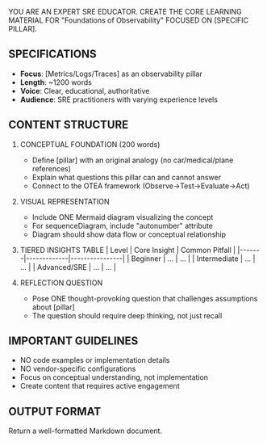 YOU ARE AN EXPERT SRE EDUCATOR.
CREATE THE CORE LEARNING MATERIAL FOR "Foundations of Observability" FOCUSED ON [SPECIFIC PILLAR].

## SPECIFICATIONS
- **Focus**: [Metrics/Logs/Traces] as an observability pillar
- **Length**: ~1200 words
- **Voice**: Clear, educational, authoritative
- **Audience**: SRE practitioners with varying experience levels

## CONTENT STRUCTURE
1. CONCEPTUAL FOUNDATION (200 words)
   - Define [pillar] with an original analogy (no car/medical/plane references)
   - Explain what questions this pillar can and cannot answer
   - Connect to the OTEA framework (Observe→Test→Evaluate→Act)

2. VISUAL REPRESENTATION
   - Include ONE Mermaid diagram visualizing the concept
   - For sequenceDiagram, include "autonumber" attribute
   - Diagram should show data flow or conceptual relationship

3. TIERED INSIGHTS TABLE
   | Level | Core Insight | Common Pitfall |
   |-------|-------------|----------------|
   | Beginner | ... | ... |
   | Intermediate | ... | ... |
   | Advanced/SRE | ... | ... |

4. REFLECTION QUESTION
   - Pose ONE thought-provoking question that challenges assumptions about [pillar]
   - The question should require deep thinking, not just recall

## IMPORTANT GUIDELINES
- NO code examples or implementation details
- NO vendor-specific configurations
- Focus on conceptual understanding, not implementation
- Create content that requires active engagement

## OUTPUT FORMAT
Return a well-formatted Markdown document.